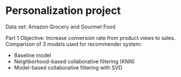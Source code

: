 # Personalization project

Data set: Amazon Grocery and Gourmet Food

Part 1
Objective: Increase conversion rate from product views to sales. 
Comparison of 3 models used for recommender system:
- Baseline model
- Neighborhood-based collaborative filtering (KNN)
- Model-based collaborative filtering with SVD
